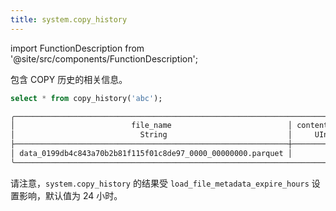```yaml
---
title: system.copy_history
---
```


import FunctionDescription from '@site/src/components/FunctionDescription';

<FunctionDescription description="Introduced or updated: v1.2.823"/>

包含 COPY 历史的相关信息。

```sql
select * from copy_history('abc');

╭──────────────────────────────────────────────────────────────────────────────────────────────────────────────────────────────╮
│                          file_name                          │ content_length │        last_modified       │       etag       │
│                            String                           │     UInt64     │     Nullable(Timestamp)    │ Nullable(String) │
├─────────────────────────────────────────────────────────────┼────────────────┼────────────────────────────┼──────────────────┤
│ data_0199db4c843a70b2b81f115f01c8de97_0000_00000000.parquet │          10531 │ 2025-10-13 02:00:49.083208 │ NULL             │
╰──────────────────────────────────────────────────────────────────────────────────────────────────────────────────────────────╯
```

请注意，`system.copy_history` 的结果受 `load_file_metadata_expire_hours` 设置影响，默认值为 24 小时。
